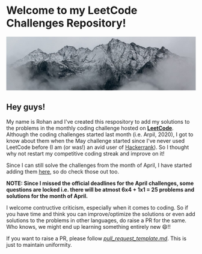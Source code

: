 # Welcome to my LeetCode Challenges Repository!

<img src = "Background Image.jpg">

## Hey guys!

My name is Rohan and I've created this respository to add my solutions to the problems in the monthly coding challenge hosted on [**LeetCode**](https://leetcode.com/explore/). Although the coding challenges started last month (i.e. Arpil, 2020), I got to know about them when the May challenge started since I've never used LeetCode before (I am (or was!) an avid user of [Hackerrank](https://www.hackerrank.com/DeathStroke96)). So I thought why not restart my competitive coding streak and improve on it!

Since I can still solve the challenges from the month of April, I have started adding them [here](), so do check those out too.

**NOTE: Since I missed the official deadlines for the April challenges, some questions are locked i.e. there will be atmost 6x4 + 1x1 = 25 problems and solutions for the month of April.** 

I welcome contructive criticism, especially when it comes to coding. So if you have time and think you can improve/optimize the solutions or even add solutions to the problems in other languages, do raise a PR for the same. Who knows, we might end up learning something entirely new :smile:!!

If you want to raise a PR, please follow [*pull_request_template.md*](.github/pull_request_template.md). This is just to maintain uniformity.
